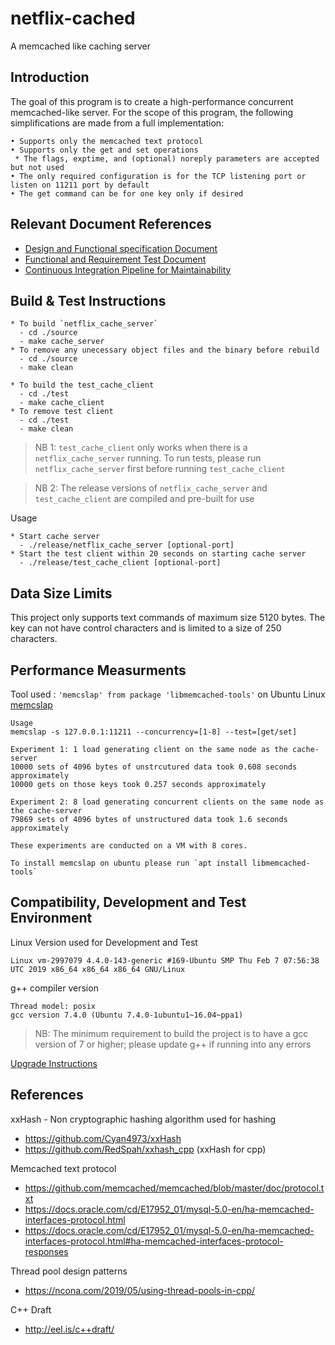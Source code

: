 # netflix-cached
A memcached like caching server

## Introduction
The goal of this program is to create a high-performance concurrent memcached-like server.
For the scope of this program, the following simplifications are made from a full implementation:
```
• Supports only the memcached text protocol
• Supports only the get and set operations
 * The flags, exptime, and (optional) noreply parameters are accepted but not used
• The only required configuration is for the TCP listening port or listen on 11211 port by default
• The get command can be for one key only if desired
```

## Relevant Document References

* [Design and Functional specification Document](https://docs.google.com/document/d/1-re6c37zJBwAJtJ73bm5GlXK9Eqzm6wE3yluSmz2J2g/edit?usp=sharing)
* [Functional and Requirement Test Document](https://docs.google.com/document/d/1yT0vpk4FadXyboEsyUrS2Mj0MBxqHPtNI8Qe4ViEo0k/edit?usp=sharing)
* [Continuous Integration Pipeline for Maintainability](https://docs.google.com/document/d/1JZ5kAVsvJL5ED97FduHzcMmoRdJ7VZNPT-dfWVGfU6E/edit?usp=sharing)


## Build & Test Instructions
```
* To build `netflix_cache_server`
  - cd ./source
  - make cache_server
* To remove any unecessary object files and the binary before rebuild
  - cd ./source
  - make clean

* To build the test_cache_client
  - cd ./test
  - make cache_client 
* To remove test client
  - cd ./test
  - make clean
```

> NB 1: `test_cache_client` only works when there is a `netflix_cache_server` running. To run tests, please run `netflix_cache_server` first before running `test_cache_client`

> NB 2: The release versions of `netflix_cache_server` and `test_cache_client` are compiled and pre-built for use

Usage
```
* Start cache server
  - ./release/netflix_cache_server [optional-port]
* Start the test client within 20 seconds on starting cache server
  - ./release/test_cache_client [optional-port]
```

## Data Size Limits
This project only supports text commands of maximum size 5120 bytes. The key can not have control characters and is limited to a size of 250 characters.

## Performance Measurments
Tool used : `'memcslap' from package 'libmemcached-tools'` on Ubuntu Linux [memcslap](https://manpages.debian.org/jessie/libmemcached-tools/memcslap.1.en.html)
```
Usage
memcslap -s 127.0.0.1:11211 --concurrency=[1-8] --test=[get/set]

Experiment 1: 1 load generating client on the same node as the cache-server
10000 sets of 4096 bytes of unstrcutured data took 0.608 seconds approximately
10000 gets on those keys took 0.257 seconds approximately

Experiment 2: 8 load generating concurrent clients on the same node as the cache-server
79869 sets of 4096 bytes of unstructured data took 1.6 seconds approximately

These experiments are conducted on a VM with 8 cores.

To install memcslap on ubuntu please run `apt install libmemcached-tools`
```

## Compatibility, Development and Test Environment
Linux Version used for Development and Test
```
Linux vm-2997079 4.4.0-143-generic #169-Ubuntu SMP Thu Feb 7 07:56:38 UTC 2019 x86_64 x86_64 x86_64 GNU/Linux
```
g++ compiler version
```
Thread model: posix
gcc version 7.4.0 (Ubuntu 7.4.0-1ubuntu1~16.04~ppa1)
```
> NB: The minimum requirement to build the project is to have a gcc version of 7 or higher; please update g++ if running into any errors

[Upgrade Instructions](https://tuxamito.com/wiki/index.php/Installing_newer_GCC_versions_in_Ubuntu)

## References
xxHash - Non cryptographic hashing algorithm used for hashing
* https://github.com/Cyan4973/xxHash
* https://github.com/RedSpah/xxhash_cpp (xxHash for cpp)

Memcached text protocol
* https://github.com/memcached/memcached/blob/master/doc/protocol.txt
* https://docs.oracle.com/cd/E17952_01/mysql-5.0-en/ha-memcached-interfaces-protocol.html
* https://docs.oracle.com/cd/E17952_01/mysql-5.0-en/ha-memcached-interfaces-protocol.html#ha-memcached-interfaces-protocol-responses

Thread pool design patterns
* https://ncona.com/2019/05/using-thread-pools-in-cpp/

C++ Draft
* http://eel.is/c++draft/ 
